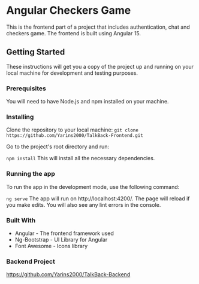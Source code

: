 <!-- # TalkBackUI

This project was generated with [Angular CLI](https://github.com/angular/angular-cli) version 15.0.4.

## Development server

Run `ng serve` for a dev server. Navigate to `http://localhost:4200/`. The application will automatically reload if you change any of the source files.

## Code scaffolding

Run `ng generate component component-name` to generate a new component. You can also use `ng generate directive|pipe|service|class|guard|interface|enum|module`.

## Build

Run `ng build` to build the project. The build artifacts will be stored in the `dist/` directory.

## Running unit tests

Run `ng test` to execute the unit tests via [Karma](https://karma-runner.github.io).

## Running end-to-end tests

Run `ng e2e` to execute the end-to-end tests via a platform of your choice. To use this command, you need to first add a package that implements end-to-end testing capabilities.
-->

# Angular Checkers Game
This is the frontend part of a project that includes authentication, chat and checkers game. The frontend is built using Angular 15.

## Getting Started
These instructions will get you a copy of the project up and running on your local machine for development and testing purposes.

### Prerequisites
You will need to have Node.js and npm installed on your machine.

### Installing
Clone the repository to your local machine: `git clone https://github.com/Yarins2000/TalkBack-Frontend.git`

Go to the project's root directory and run:

`npm install`
This will install all the necessary dependencies.

### Running the app
To run the app in the development mode, use the following command:

`ng serve`
The app will run on http://localhost:4200/. The page will reload if you make edits. You will also see any lint errors in the console.

### Built With
* Angular - The frontend framework used
* Ng-Bootstrap - UI Library for Angular
* Font Awesome - Icons library

### Backend Project
<https://github.com/Yarins2000/TalkBack-Backend>
